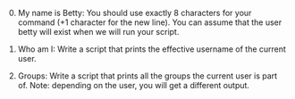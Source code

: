0. My name is Betty:
You should use exactly 8 characters for your command (+1 character for the new line).
You can assume that the user betty will exist when we will run your script.

1. Who am I:
Write a script that prints the effective username of the current user.

2. Groups:
Write a script that prints all the groups the current user is part of.
Note: depending on the user, you will get a different output.


